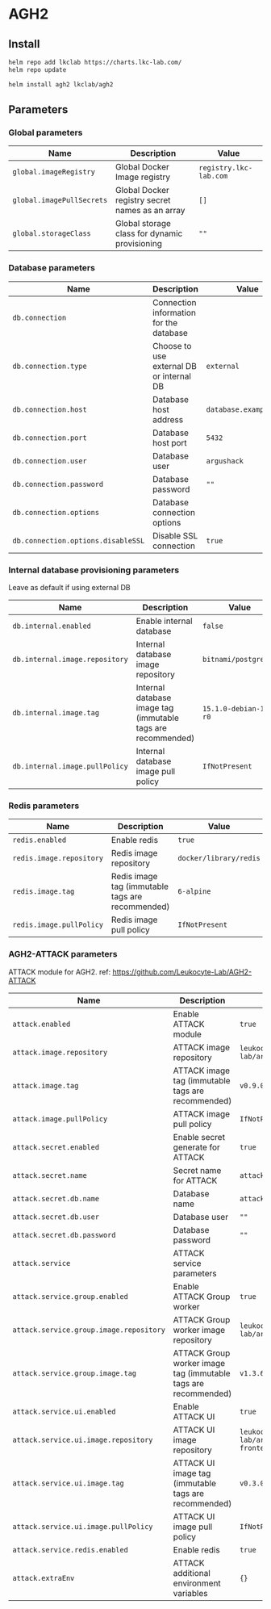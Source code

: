 # AGH2

## Install

```bash
helm repo add lkclab https://charts.lkc-lab.com/
helm repo update

helm install agh2 lkclab/agh2
```

## Parameters

### Global parameters

| Name                      | Description                                     | Value                  |
| ------------------------- | ----------------------------------------------- | ---------------------- |
| `global.imageRegistry`    | Global Docker Image registry                    | `registry.lkc-lab.com` |
| `global.imagePullSecrets` | Global Docker registry secret names as an array | `[]`                   |
| `global.storageClass`     | Global storage class for dynamic provisioning   | `""`                   |


### Database parameters

| Name                               | Description                              | Value                  |
| ---------------------------------- | ---------------------------------------- | ---------------------- |
| `db.connection`                    | Connection information for the database  |                        |
| `db.connection.type`               | Choose to use external DB or internal DB | `external`             |
| `db.connection.host`               | Database host address                    | `database.example.com` |
| `db.connection.port`               | Database host port                       | `5432`                 |
| `db.connection.user`               | Database user                            | `argushack`            |
| `db.connection.password`           | Database password                        | `""`                   |
| `db.connection.options`            | Database connection options              |                        |
| `db.connection.options.disableSSL` | Disable SSL connection                   | `true`                 |


### Internal database provisioning parameters

Leave as default if using external DB

| Name                           | Description                                                  | Value                 |
| ------------------------------ | ------------------------------------------------------------ | --------------------- |
| `db.internal.enabled`          | Enable internal database                                     | `false`               |
| `db.internal.image.repository` | Internal database image repository                           | `bitnami/postgresql`  |
| `db.internal.image.tag`        | Internal database image tag (immutable tags are recommended) | `15.1.0-debian-11-r0` |
| `db.internal.image.pullPolicy` | Internal database image pull policy                          | `IfNotPresent`        |


### Redis parameters

| Name                     | Description                                      | Value                  |
| ------------------------ | ------------------------------------------------ | ---------------------- |
| `redis.enabled`          | Enable redis                                     | `true`                 |
| `redis.image.repository` | Redis image repository                           | `docker/library/redis` |
| `redis.image.tag`        | Redis image tag (immutable tags are recommended) | `6-alpine`             |
| `redis.image.pullPolicy` | Redis image pull policy                          | `IfNotPresent`         |


### AGH2-ATTACK parameters

ATTACK module for AGH2.
ref: https://github.com/Leukocyte-Lab/AGH2-ATTACK

| Name                                    | Description                                                    | Value                                      |
| --------------------------------------- | -------------------------------------------------------------- | ------------------------------------------ |
| `attack.enabled`                        | Enable ATTACK module                                           | `true`                                     |
| `attack.image.repository`               | ATTACK image repository                                        | `leukocyte-lab/argushack2/attack`          |
| `attack.image.tag`                      | ATTACK image tag (immutable tags are recommended)              | `v0.9.0`                                   |
| `attack.image.pullPolicy`               | ATTACK image pull policy                                       | `IfNotPresent`                             |
| `attack.secret.enabled`                 | Enable secret generate for ATTACK                              | `true`                                     |
| `attack.secret.name`                    | Secret name for ATTACK                                         | `attack-db-secret`                         |
| `attack.secret.db.name`                 | Database name                                                  | `attack-db`                                |
| `attack.secret.db.user`                 | Database user                                                  | `""`                                       |
| `attack.secret.db.password`             | Database password                                              | `""`                                       |
| `attack.service`                        | ATTACK service parameters                                      |                                            |
| `attack.service.group.enabled`          | Enable ATTACK Group worker                                     | `true`                                     |
| `attack.service.group.image.repository` | ATTACK Group worker image repository                           | `leukocyte-lab/argushack2/group`           |
| `attack.service.group.image.tag`        | ATTACK Group worker image tag (immutable tags are recommended) | `v1.3.6`                                   |
| `attack.service.ui.enabled`             | Enable ATTACK UI                                               | `true`                                     |
| `attack.service.ui.image.repository`    | ATTACK UI image repository                                     | `leukocyte-lab/argushack2/attack-frontend` |
| `attack.service.ui.image.tag`           | ATTACK UI image tag (immutable tags are recommended)           | `v0.3.0`                                   |
| `attack.service.ui.image.pullPolicy`    | ATTACK UI image pull policy                                    | `IfNotPresent`                             |
| `attack.service.redis.enabled`          | Enable redis                                                   | `true`                                     |
| `attack.extraEnv`                       | ATTACK additional environment variables                        | `{}`                                       |

